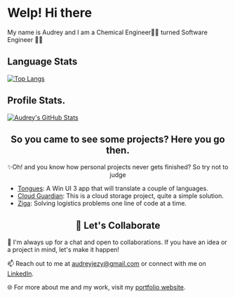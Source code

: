 <h1>Welp! Hi there</h1>
My name is Audrey and I am a Chemical Engineer👩‍🔬 turned Software Engineer 👩‍💻

## Language Stats
[![Top Langs](https://github-readme-stats.vercel.app/api/top-langs/?username=audrey-roe&theme=light)](https://github.com/audrey-roe)

<h2>Profile Stats.</h2>

<!-- ![Audrey's GitHub stats](https://github-readme-stats.vercel.app/api?username=audrey-roe&show_icons=true&theme=radical) -->
[![Audrey's GitHub Stats](https://github-readme-stats.vercel.app/api?username=audrey-roe&show_icons=true&title_color=fff&icon_color=79ff97&text_color=9f9f9f&bg_color=151515)](https://github.com/audrey-roe)

<h2 align="center">So you came to see some projects? Here you go then.</h2>

<p align="center">
  ✨Oh! and you know how personal projects never gets finished? So try not to judge
</p>

- [Tongues](https://github.com/audrey-roe/Tongue): A Win UI 3 app that will translate a couple of languages.
- [Cloud Guardian](https://github.com/audrey-roe/cloud-test): This is a cloud storage project, quite a simple solution.
- [Ziga](https://github.com/audrey-roe/ziga-mobile/tree/master): Solving logistics problems one line of code at a time.

<h2 align="center">🚀 Let's Collaborate</h2>

💬 I'm always up for a chat and open to collaborations. If you have an idea or a project in mind, let's make it happen!

📫 Reach out to me at audreyjezy@gmail.com or connect with me on [LinkedIn](https://www.linkedin.com/in/ogonna-ezeonyedika-7b8686175).

🌐 For more about me and my work, visit my [portfolio website](https://audrey-roe.github.io/my-portfolio/).


